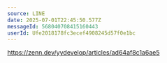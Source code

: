 ```yaml
---
source: LINE
date: 2025-07-01T22:45:50.577Z
messageId: 568040708415160443
userId: Ufe2018178fc3ecef4908245d57f0e1bc
---
```


https://zenn.dev/yydevelop/articles/ad64af8c1a6ae5